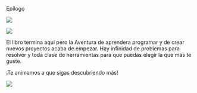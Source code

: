 
Epílogo

![](e20514ca-a096-442d-8ee5-3f2997bc2ec72106301532469382130.024.jpeg)

![](e20514ca-a096-442d-8ee5-3f2997bc2ec72106301532469382130.003.jpeg)

El libro termina aquí pero la Aventura de aprendera programar y de crear nuevos proyectos acaba de empezar. Hay infinidad de problemas para resolver y toda clase de herramientas para que puedas elegir la que más te guste.

¡Te animamos a que sigas descubriendo más!

![](e20514ca-a096-442d-8ee5-3f2997bc2ec72106301532469382130.025.png)